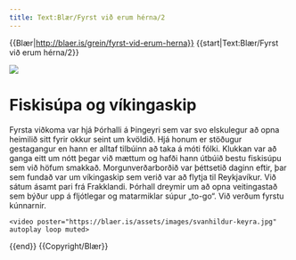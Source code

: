 ```yaml
---
title: Text:Blær/Fyrst við erum hérna/2
---
```


{{Blær|http://blaer.is/grein/fyrst-vid-erum-herna}}
{{start|Text:Blær/Fyrst við erum hérna/2}}
<div class="book blaer article" data-translate=true>
<html>
<div class="article-entry">

  <div data-no-audio class="image-box image-box-medium">
    <img src="https://blaer.is/assets/images/_medium/1-21_4.jpg">
  </div>

  <div class="text">
    <h1>Fiskisúpa og víkingaskip </h1>
    <p>Fyrsta viðkoma var hjá Þórhalli á Þingeyri sem var svo elskulegur að opna heimilið sitt fyrir okkur seint um kvöldið. Hjá honum er stöðugur gestagangur en hann er alltaf tilbúinn að taka á móti fólki. Klukkan var að ganga eitt um nótt þegar við mættum
      og hafði hann útbúið bestu fiskisúpu sem við höfum smakkað. Morgunverðarborðið var þéttsetið daginn eftir, þar sem fundað var um víkingaskip sem verið var að flytja til Reykjavíkur. Við sátum ásamt pari frá Frakklandi. Þórhall dreymir um að opna
      veitingastað sem býður upp á fljótlegar og matarmiklar súpur „to-go“. Við verðum fyrstu kúnnarnir.
    </p>
  </div>
  <div data-no-audio class="image-box image-box-large">

    <video poster="https://blaer.is/assets/images/svanhildur-keyra.jpg" autoplay loop muted>
  <source src="https://blaer.is/assets/videos/svanhildur-keyra.webmhd.webm" type="video/webm">
  <source src="https://blaer.is/assets/videos/svanhildur-keyra.iphone5.mp4" type="video/mp4">
</video>
  </div>
</div>

</html>
</div>
{{end}}
{{Copyright/Blær}}